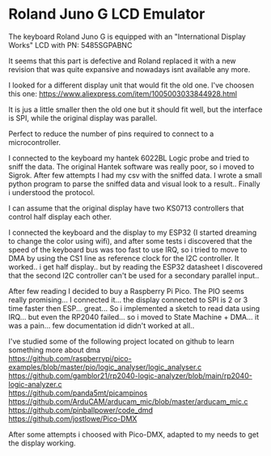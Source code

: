 
Roland Juno G LCD Emulator
==========================

The keyboard Roland Juno G is equipped with an "International Display Works" LCD with PN: 5485SGPABNC

It seems that this part is defective and Roland replaced it with a new revision that was quite expansive
and nowadays isnt available any more.

I looked for a different display unit that would fit the old one.
I've choosen this one: https://www.aliexpress.com/item/1005003033844928.html 

It is jus a little smaller then the old one but it should fit well, but the interface is SPI, while the 
original display was parallel.

Perfect to reduce the number of pins required to connect to a microcontroller.

I connected to the keyboard my hantek 6022BL Logic probe and tried to sniff the data.
The original Hantek software was really poor, so i moved to Sigrok.
After few attempts I had my csv with the sniffed data.
I wrote a small python program to parse the sniffed data and visual look to a result..
Finally i understood the protocol.

I can assume that the original display have two KS0713 controllers that control half display each other.

I connected the keyboard and the display to my ESP32 (I started dreaming to change the color using wifi), 
and after some tests i discovered that the speed of the keyboard bus was too fast to use IRQ, so i tried 
to move to DMA by using the CS1 line as reference clock for the I2C controller.
It worked.. i get half display.. but by reading the ESP32 datasheet I discovered that the second I2C controller
can't be used for a secondary parallel input..

After few reading I decided to buy a Raspberry Pi Pico. The PIO seems really promising...
I connected it... the display connected to SPI is 2 or 3 time faster then ESP... great...
So i implemented a sketch to read data using IRQ... but even the RP2040 failed... 
so i moved to State Machine + DMA... it was a pain... few documentation id didn't worked at all..


I've studied some of the following project located on github to learn something more about dma  
https://github.com/raspberrypi/pico-examples/blob/master/pio/logic_analyser/logic_analyser.c  
https://github.com/gamblor21/rp2040-logic-analyzer/blob/main/rp2040-logic-analyzer.c  
https://github.com/panda5mt/picampinos  
https://github.com/ArduCAM/arducam_mic/blob/master/arducam_mic.c  
https://github.com/pinballpower/code_dmd  
https://github.com/jostlowe/Pico-DMX  

After some attempts i choosed with Pico-DMX, adapted to my needs to get the display working.


